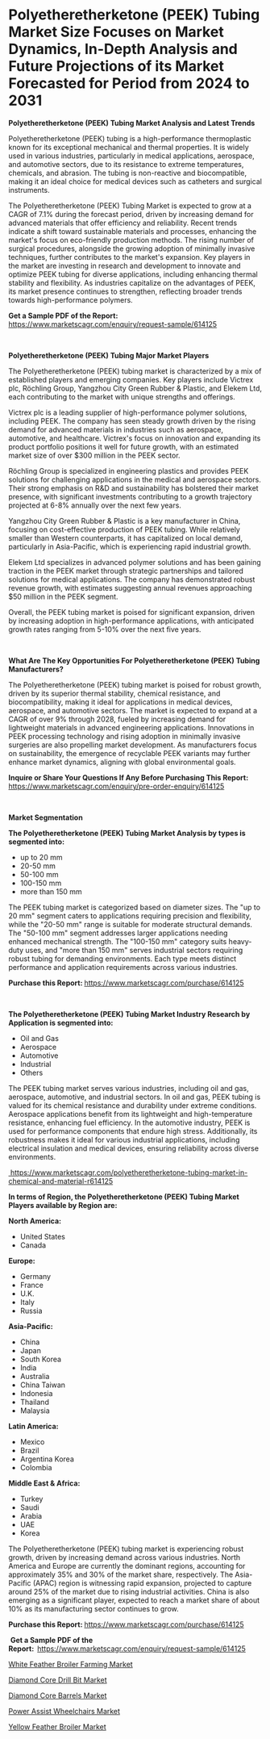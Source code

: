 <p><h1>Polyetheretherketone (PEEK) Tubing Market Size Focuses on Market Dynamics, In-Depth Analysis and Future Projections of its Market Forecasted for Period from 2024 to 2031</h1></p><p><strong>Polyetheretherketone (PEEK) Tubing Market Analysis and Latest Trends</strong></p>
<p><p>Polyetheretherketone (PEEK) tubing is a high-performance thermoplastic known for its exceptional mechanical and thermal properties. It is widely used in various industries, particularly in medical applications, aerospace, and automotive sectors, due to its resistance to extreme temperatures, chemicals, and abrasion. The tubing is non-reactive and biocompatible, making it an ideal choice for medical devices such as catheters and surgical instruments.</p><p>The Polyetheretherketone (PEEK) Tubing Market is expected to grow at a CAGR of 7.1% during the forecast period, driven by increasing demand for advanced materials that offer efficiency and reliability. Recent trends indicate a shift toward sustainable materials and processes, enhancing the market's focus on eco-friendly production methods. The rising number of surgical procedures, alongside the growing adoption of minimally invasive techniques, further contributes to the market's expansion. Key players in the market are investing in research and development to innovate and optimize PEEK tubing for diverse applications, including enhancing thermal stability and flexibility. As industries capitalize on the advantages of PEEK, its market presence continues to strengthen, reflecting broader trends towards high-performance polymers.</p></p>
<p><strong>Get a Sample PDF of the Report:&nbsp;</strong> <a href="https://www.marketscagr.com/enquiry/request-sample/614125?utm_campaign=1278&utm_medium=2&utm_source=Github&utm_content=ia&utm_term=30092024&utm_id=polyetheretherketone-peek-tubing">https://www.marketscagr.com/enquiry/request-sample/614125</a></p>
<p>&nbsp;</p>
<p><strong>Polyetheretherketone (PEEK) Tubing Major Market Players</strong></p>
<p><p>The Polyetheretherketone (PEEK) tubing market is characterized by a mix of established players and emerging companies. Key players include Victrex plc, Röchling Group, Yangzhou City Green Rubber & Plastic, and Elekem Ltd, each contributing to the market with unique strengths and offerings.</p><p>Victrex plc is a leading supplier of high-performance polymer solutions, including PEEK. The company has seen steady growth driven by the rising demand for advanced materials in industries such as aerospace, automotive, and healthcare. Victrex's focus on innovation and expanding its product portfolio positions it well for future growth, with an estimated market size of over $300 million in the PEEK sector.</p><p>Röchling Group is specialized in engineering plastics and provides PEEK solutions for challenging applications in the medical and aerospace sectors. Their strong emphasis on R&D and sustainability has bolstered their market presence, with significant investments contributing to a growth trajectory projected at 6-8% annually over the next few years.</p><p>Yangzhou City Green Rubber & Plastic is a key manufacturer in China, focusing on cost-effective production of PEEK tubing. While relatively smaller than Western counterparts, it has capitalized on local demand, particularly in Asia-Pacific, which is experiencing rapid industrial growth.</p><p>Elekem Ltd specializes in advanced polymer solutions and has been gaining traction in the PEEK market through strategic partnerships and tailored solutions for medical applications. The company has demonstrated robust revenue growth, with estimates suggesting annual revenues approaching $50 million in the PEEK segment.</p><p>Overall, the PEEK tubing market is poised for significant expansion, driven by increasing adoption in high-performance applications, with anticipated growth rates ranging from 5-10% over the next five years.</p></p>
<p>&nbsp;</p>
<p><strong>What Are The Key Opportunities For Polyetheretherketone (PEEK) Tubing Manufacturers?</strong></p>
<p><p>The Polyetheretherketone (PEEK) tubing market is poised for robust growth, driven by its superior thermal stability, chemical resistance, and biocompatibility, making it ideal for applications in medical devices, aerospace, and automotive sectors. The market is expected to expand at a CAGR of over 9% through 2028, fueled by increasing demand for lightweight materials in advanced engineering applications. Innovations in PEEK processing technology and rising adoption in minimally invasive surgeries are also propelling market development. As manufacturers focus on sustainability, the emergence of recyclable PEEK variants may further enhance market dynamics, aligning with global environmental goals.</p></p>
<p><strong>Inquire or Share Your Questions If Any Before Purchasing This Report:</strong> <a href="https://www.marketscagr.com/enquiry/pre-order-enquiry/614125?utm_campaign=1278&utm_medium=2&utm_source=Github&utm_content=ia&utm_term=30092024&utm_id=polyetheretherketone-peek-tubing">https://www.marketscagr.com/enquiry/pre-order-enquiry/614125</a></p>
<p>&nbsp;</p>
<p><strong>Market Segmentation</strong></p>
<p><strong>The Polyetheretherketone (PEEK) Tubing Market Analysis by types is segmented into:</strong></p>
<p><ul><li>up to 20 mm</li><li>20-50 mm</li><li>50-100 mm</li><li>100-150 mm</li><li>more than 150 mm</li></ul></p>
<p><p>The PEEK tubing market is categorized based on diameter sizes. The "up to 20 mm" segment caters to applications requiring precision and flexibility, while the "20-50 mm" range is suitable for moderate structural demands. The "50-100 mm" segment addresses larger applications needing enhanced mechanical strength. The "100-150 mm" category suits heavy-duty uses, and "more than 150 mm" serves industrial sectors requiring robust tubing for demanding environments. Each type meets distinct performance and application requirements across various industries.</p></p>
<p><strong>Purchase this Report:&nbsp;</strong><a href="https://www.marketscagr.com/purchase/614125?utm_campaign=1278&utm_medium=2&utm_source=Github&utm_content=ia&utm_term=30092024&utm_id=polyetheretherketone-peek-tubing">https://www.marketscagr.com/purchase/614125</a></p>
<p>&nbsp;</p>
<p><strong>The Polyetheretherketone (PEEK) Tubing Market Industry Research by Application is segmented into:</strong></p>
<p><ul><li>Oil and Gas</li><li>Aerospace</li><li>Automotive</li><li>Industrial</li><li>Others</li></ul></p>
<p><p>The PEEK tubing market serves various industries, including oil and gas, aerospace, automotive, and industrial sectors. In oil and gas, PEEK tubing is valued for its chemical resistance and durability under extreme conditions. Aerospace applications benefit from its lightweight and high-temperature resistance, enhancing fuel efficiency. In the automotive industry, PEEK is used for performance components that endure high stress. Additionally, its robustness makes it ideal for various industrial applications, including electrical insulation and medical devices, ensuring reliability across diverse environments.</p></p>
<p><a href="https://www.marketscagr.com/polyetheretherketone-tubing-market-in-chemical-and-material-r614125?utm_campaign=1278&utm_medium=2&utm_source=Github&utm_content=ia&utm_term=30092024&utm_id=polyetheretherketone-peek-tubing">&nbsp;https://www.marketscagr.com/polyetheretherketone-tubing-market-in-chemical-and-material-r614125</a></p>
<p><strong>In terms of Region, the Polyetheretherketone (PEEK) Tubing Market Players available by Region are:</strong></p>
<p>
    <p> <strong> North America: </strong>
        <ul>
            <li>United States</li>
            <li>Canada</li>
        </ul>
        </p> 
    <p> <strong> Europe: </strong>
        <ul>
            <li>Germany</li>
            <li>France</li>
            <li>U.K.</li>
            <li>Italy</li>
            <li>Russia</li>
        </ul>
        </p> 
    <p> <strong> Asia-Pacific: </strong>
        <ul>
            <li>China</li>
            <li>Japan</li>
            <li>South Korea</li>
            <li>India</li>
            <li>Australia</li>
            <li>China Taiwan</li>
            <li>Indonesia</li>
            <li>Thailand</li>
            <li>Malaysia</li>
        </ul>
        </p> 
    <p> <strong> Latin America: </strong>
        <ul>
            <li>Mexico</li>
            <li>Brazil</li>
            <li>Argentina Korea</li>
            <li>Colombia</li>
        </ul>
        </p> 
    <p> <strong> Middle East & Africa: </strong>
        <ul>
            <li>Turkey</li>
            <li>Saudi</li>
            <li>Arabia</li>
            <li>UAE</li>
            <li>Korea</li>
        </ul>
    </p>
    </p>
<p><p>The Polyetheretherketone (PEEK) tubing market is experiencing robust growth, driven by increasing demand across various industries. North America and Europe are currently the dominant regions, accounting for approximately 35% and 30% of the market share, respectively. The Asia-Pacific (APAC) region is witnessing rapid expansion, projected to capture around 25% of the market due to rising industrial activities. China is also emerging as a significant player, expected to reach a market share of about 10% as its manufacturing sector continues to grow.</p></p>
<p><strong>Purchase this Report: </strong><a href="https://www.marketscagr.com/purchase/614125?utm_campaign=1278&utm_medium=2&utm_source=Github&utm_content=ia&utm_term=30092024&utm_id=polyetheretherketone-peek-tubing">https://www.marketscagr.com/purchase/614125</a></p>
<p>&nbsp;<strong>Get a Sample PDF of the Report:&nbsp;&nbsp;</strong><a href="https://www.marketscagr.com/enquiry/request-sample/614125?utm_campaign=1278&utm_medium=2&utm_source=Github&utm_content=ia&utm_term=30092024&utm_id=polyetheretherketone-peek-tubing">https://www.marketscagr.com/enquiry/request-sample/614125</a></p>
<p><strong></strong></p>
<p><p><a href="https://issuu.com/reportprime-2/docs/white-feather-broiler-farming-marke_dae5daba68e6ab?utm_campaign=1278&utm_medium=2&utm_source=Github&utm_content=ia&utm_term=30092024&utm_id=polyetheretherketone-peek-tubing">White Feather Broiler Farming Market</a></p><p><a href="https://www.linkedin.com/pulse/what-driving-global-diamond-core-drill-bit-market-dive-66ffe?utm_campaign=1278&utm_medium=2&utm_source=Github&utm_content=ia&utm_term=30092024&utm_id=polyetheretherketone-peek-tubing">Diamond Core Drill Bit Market</a></p><p><a href="https://www.linkedin.com/pulse/diamond-core-barrels-market-size-growing-cagr-102-hcloe?utm_campaign=1278&utm_medium=2&utm_source=Github&utm_content=ia&utm_term=30092024&utm_id=polyetheretherketone-peek-tubing">Diamond Core Barrels Market</a></p><p><a href="https://www.linkedin.com/pulse/global-power-assist-wheelchairs-market-size-expected-s707e?utm_campaign=1278&utm_medium=2&utm_source=Github&utm_content=ia&utm_term=30092024&utm_id=polyetheretherketone-peek-tubing">Power Assist Wheelchairs Market</a></p><p><a href="https://issuu.com/reportprime-2/docs/yellow-feather-broiler-market-size-_65f52b26acc5db?utm_campaign=1278&utm_medium=2&utm_source=Github&utm_content=ia&utm_term=30092024&utm_id=polyetheretherketone-peek-tubing">Yellow Feather Broiler Market</a></p></p>